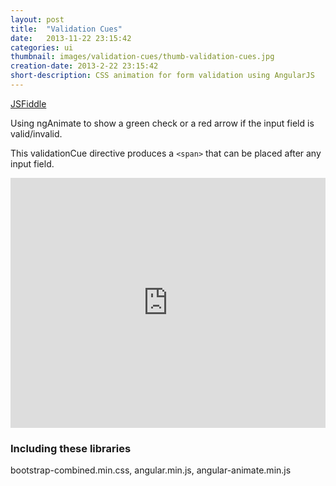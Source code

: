 ```yaml
---
layout: post
title:  "Validation Cues"
date:   2013-11-22 23:15:42
categories: ui
thumbnail: images/validation-cues/thumb-validation-cues.jpg
creation-date: 2013-2-22 23:15:42
short-description: CSS animation for form validation using AngularJS
---
```

[JSFiddle](http://jsfiddle.net/jessicaspacekat/RQ7vu/13/)

Using ngAnimate to show a green check or a red arrow if the input field is valid/invalid.

This validationCue directive produces a `<span>` that can be placed after any input field.

<iframe width="100%" height="400" src="http://jsfiddle.net/jessicaspacekat/RQ7vu/13/embedded/" allowfullscreen="allowfullscreen" frameborder="0"></iframe>

### Including these libraries
bootstrap-combined.min.css, angular.min.js, angular-animate.min.js
